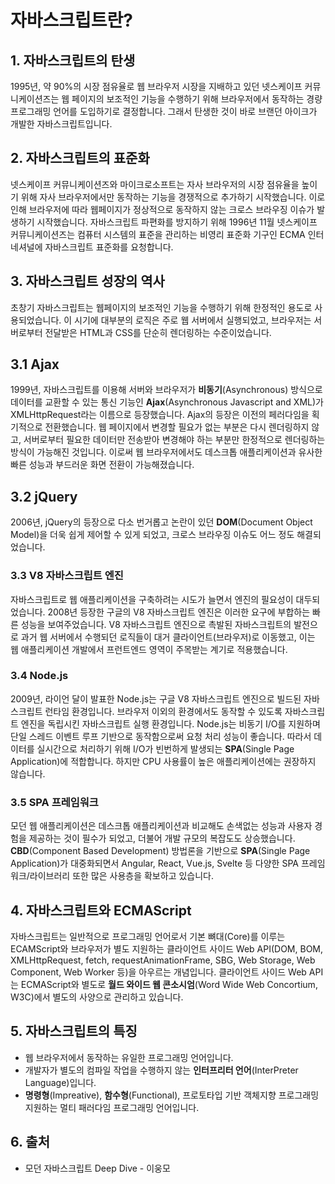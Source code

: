 # 자바스크립트란?

## 1. 자바스크립트의 탄생

1995년, 약 90%의 시장 점유율로 웹 브라우저 시장을 지배하고 있던 넷스케이프 커뮤니케이션즈는 웹 페이지의 보조적인 기능을 수행하기 위해 브라우저에서 동작하는 경량 프로그래밍 언어를 도입하기로 결정합니다. 그래서 탄생한 것이 바로 브랜던 아이크가 개발한 자바스크립트입니다.

## 2. 자바스크립트의 표준화

넷스케이프 커뮤니케이션즈와 마이크로소프트는 자사 브라우저의 시장 점유율을 높이기 위해 자사 브라우저에서만 동작하는 기능을 경쟁적으로 추가하기 시작했습니다. 이로 인해 브라우저에 따라 웹페이지가 정상적으로 동작하지 않는 크로스 브라우징 이슈가 발생하기 시작했습니다. 자바스크립트 파편화를 방지하기 위해 1996년 11월 넷스케이프 커뮤니케이션즈는 컴퓨터 시스템의 표준을 관리하는 비영리 표준화 기구인 ECMA 인터네셔널에 자바스크립트 표준화를 요청합니다.

## 3. 자바스크립트 성장의 역사

초창기 자바스크립트는 웹페이지의 보조적인 기능을 수행하기 위해 한정적인 용도로 사용되었습니다. 이 시기에 대부분의 로직은 주로 웹 서버에서 실행되었고, 브라우저는 서버로부터 전달받은 HTML과 CSS를 단순히 렌더링하는 수준이었습니다.

## 3.1 Ajax

1999년, 자바스크립트를 이용해 서버와 브라우저가 **비동기**(Asynchronous) 방식으로 데이터를 교환할 수 있는 통신 기능인 **Ajax**(Asynchronous Javascript and XML)가 XMLHttpRequest라는 이름으로 등장했습니다. Ajax의 등장은 이전의 페러다임을 획기적으로 전환했습니다. 웹 페이지에서 변경할 필요가 없는 부분은 다시 렌더링하지 않고, 서버로부터 필요한 데이터만 전송받아 변경해야 하는 부분만 한정적으로 렌더링하는 방식이 가능해진 것입니다. 이로써 웹 브라우저에서도 데스크톱 애플리케이션과 유사한 빠른 성능과 부드러운 화면 전환이 가능해졌습니다.

## 3.2 jQuery

2006년, jQuery의 등장으로 다소 번거롭고 논란이 있던 **DOM**(Document Object Model)을 더욱 쉽게 제어할 수 있게 되었고, 크로스 브라우징 이슈도 어느 정도 해결되었습니다.

### 3.3 V8 자바스크립트 엔진

자바스크립트로 웹 애플리케이션을 구축하려는 시도가 늘면서 엔진의 필요성이 대두되었습니다. 2008년 등장한 구글의 V8 자바스크립트 엔진은 이러한 요구에 부합하는 빠른 성능을 보여주었습니다. V8 자바스크립트 엔진으로 촉발된 자바스크립트의 발전으로 과거 웹 서버에서 수행되던 로직들이 대거 클라이언트(브라우저)로 이동했고, 이는 웹 애플리케이션 개발에서 프런트엔드 영역이 주목받는 계기로 적용했습니다.

### 3.4 Node.js

2009년, 라이언 달이 발표한 Node.js는 구글 V8 자바스크립트 엔진으로 빌드된 자바스크립트 런타임 환경입니다. 브라우저 이외의 환경에서도 동작할 수 있도록 자바스크립트 엔진을 독립시킨 자바스크립트 실행 환경입니다. Node.js는 비동기 I/O를 지원하며 단일 스레드 이벤트 루프 기반으로 동작함으로써 요청 처리 성능이 좋습니다. 따라서 데이터를 실시간으로 처리하기 위해 I/O가 빈번하게 발생되는 **SPA**(Single Page Application)에 적합합니다. 하지만 CPU 사용률이 높은 애플리케이션에는 권장하지 않습니다.

### 3.5 SPA 프레임워크

모던 웹 애플리케이션은 데스크톱 애플리케이션과 비교해도 손색없는 성능과 사용자 경험을 제공하는 것이 필수가 되었고, 더불어 개발 규모의 복잡도도 상승했습니다. **CBD**(Component Based Development) 방법론을 기반으로 **SPA**(Single Page Application)가 대중화되면서 Angular, React, Vue.js, Svelte 등 다양한 SPA 프레임워크/라이브러리 또한 많은 사용층을 확보하고 있습니다.

## 4. 자바스크립트와 ECMAScript

자바스크립트는 일반적으로 프로그래밍 언어로서 기본 뼈대(Core)를 이루는 ECAMScript와 브라우저가 별도 지원하는 클라이언트 사이드 Web API(DOM, BOM, XMLHttpRequest, fetch, requestAnimationFrame, SBG, Web Storage, Web Component, Web Worker 등)을 아우르는 개념입니다. 클라이언트 사이드 Web API는 ECMAScript와 별도로 **월드 와이드 웹 콘소시엄**(Word Wide Web Concortium, W3C)에서 별도의 사양으로 관리하고 있습니다.

## 5. 자바스크립트의 특징

- 웹 브라우저에서 동작하는 유일한 프로그래밍 언어입니다.
- 개발자가 별도의 컴파일 작업을 수행하지 않는 **인터프리터 언어**(InterPreter Language)입니다.
- **명령형**(Impreative), **함수형**(Functional), 프로토타입 기반 객체지향 프로그래밍 지원하는 멀티 패러다임 프로그래밍 언어입니다.

## 6. 출처

- 모던 자바스크립트 Deep Dive - 이웅모
